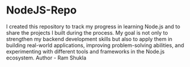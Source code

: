 # NodeJS-Repo
I created this repository to track my progress in learning Node.js and to share the projects I built during the process. 
My goal is not only to strengthen my backend development skills but also to apply them in building real-world applications, improving problem-solving abilities, and experimenting with different tools and frameworks in the Node.js ecosystem.
Author - Ram Shukla

